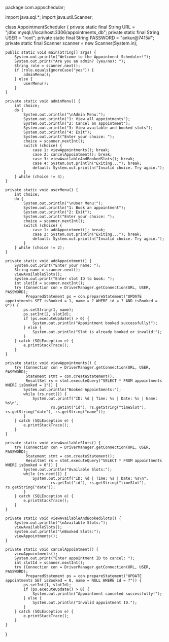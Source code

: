 package com.appschedular;

import java.sql.*;
import java.util.Scanner;

class AppointmentScheduler {
    private static final String URL = "jdbc:mysql://localhost:3306/appointments_db";
    private static final String USER = "root";
    private static final String PASSWORD = "ankur@7415#";
    private static final Scanner scanner = new Scanner(System.in);

    public static void main(String[] args) {
        System.out.println("Welcome to the Appointment Scheduler!");
        System.out.print("Are you an admin? (yes/no): ");
        String role = scanner.next();
        if (role.equalsIgnoreCase("yes")) {
            adminMenu();
        } else {
            userMenu();
        }
    }

    private static void adminMenu() {
        int choice;
        do {
            System.out.println("\nAdmin Menu:");
            System.out.println("1: View all appointments");
            System.out.println("2: Cancel an appointment");
            System.out.println("3: View available and booked slots");
            System.out.println("4: Exit");
            System.out.print("Enter your choice: ");
            choice = scanner.nextInt();
            switch (choice) {
                case 1: viewAppointments(); break;
                case 2: cancelAppointment(); break;
                case 3: viewAvailableAndBookedSlots(); break;
                case 4: System.out.println("Exiting..."); break;
                default: System.out.println("Invalid choice. Try again.");
            }
        } while (choice != 4);
    }

    private static void userMenu() {
        int choice;
        do {
            System.out.println("\nUser Menu:");
            System.out.println("1: Book an appointment");
            System.out.println("2: Exit");
            System.out.print("Enter your choice: ");
            choice = scanner.nextInt();
            switch (choice) {
                case 1: addAppointment(); break;
                case 2: System.out.println("Exiting..."); break;
                default: System.out.println("Invalid choice. Try again.");
            }
        } while (choice != 2);
    }

    private static void addAppointment() {
        System.out.print("Enter your name: ");
        String name = scanner.next();
        viewAvailableSlots();
        System.out.print("Enter slot ID to book: ");
        int slotId = scanner.nextInt();
        try (Connection con = DriverManager.getConnection(URL, USER, PASSWORD);
             PreparedStatement ps = con.prepareStatement("UPDATE appointments SET isBooked = 1, name = ? WHERE id = ? AND isBooked = 0")) {
            ps.setString(1, name);
            ps.setInt(2, slotId);
            if (ps.executeUpdate() > 0) {
                System.out.println("Appointment booked successfully!");
            } else {
                System.out.println("Slot is already booked or invalid!");
            }
        } catch (SQLException e) {
            e.printStackTrace();
        }
    }

    private static void viewAppointments() {
        try (Connection con = DriverManager.getConnection(URL, USER, PASSWORD);
             Statement stmt = con.createStatement();
             ResultSet rs = stmt.executeQuery("SELECT * FROM appointments WHERE isBooked = 1")) {
            System.out.println("Booked Appointments:");
            while (rs.next()) {
                System.out.printf("ID: %d | Time: %s | Date: %s | Name: %s\n",
                        rs.getInt("id"), rs.getString("timeSlot"), rs.getString("date"), rs.getString("name"));
            }
        } catch (SQLException e) {
            e.printStackTrace();
        }
    }

    private static void viewAvailableSlots() {
        try (Connection con = DriverManager.getConnection(URL, USER, PASSWORD);
             Statement stmt = con.createStatement();
             ResultSet rs = stmt.executeQuery("SELECT * FROM appointments WHERE isBooked = 0")) {
            System.out.println("Available Slots:");
            while (rs.next()) {
                System.out.printf("ID: %d | Time: %s | Date: %s\n",
                        rs.getInt("id"), rs.getString("timeSlot"), rs.getString("date"));
            }
        } catch (SQLException e) {
            e.printStackTrace();
        }
    }

    private static void viewAvailableAndBookedSlots() {
        System.out.println("\nAvailable Slots:");
        viewAvailableSlots();
        System.out.println("\nBooked Slots:");
        viewAppointments();
    }

    private static void cancelAppointment() {
        viewAppointments();
        System.out.print("Enter appointment ID to cancel: ");
        int slotId = scanner.nextInt();
        try (Connection con = DriverManager.getConnection(URL, USER, PASSWORD);
             PreparedStatement ps = con.prepareStatement("UPDATE appointments SET isBooked = 0, name = NULL WHERE id = ?")) {
            ps.setInt(1, slotId);
            if (ps.executeUpdate() > 0) {
                System.out.println("Appointment canceled successfully!");
            } else {
                System.out.println("Invalid appointment ID.");
            }
        } catch (SQLException e) {
            e.printStackTrace();
        }
    }
}


